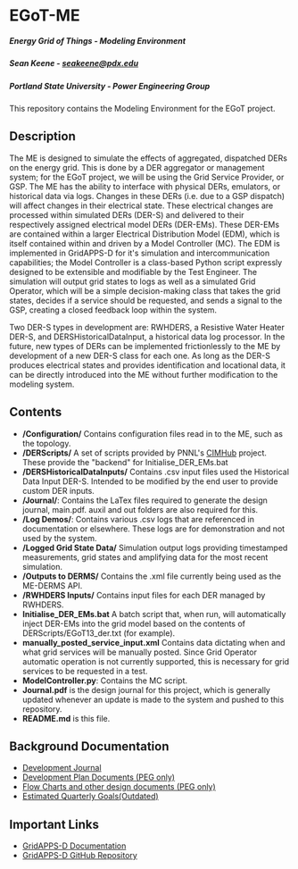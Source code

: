 # EGoT-ME
##### Energy Grid of Things - Modeling Environment
##### Sean Keene -  seakeene@pdx.edu
##### Portland State University - Power Engineering Group

This repository contains the Modeling Environment for the EGoT project.

## Description

The ME is designed to simulate the effects of aggregated, dispatched DERs on the
energy grid. This is done by a DER aggregator or management system; for the EGoT
project, we will be using the Grid Service Provider, or GSP. The ME has the ability to
interface with physical DERs, emulators, or historical data via logs. Changes in these
DERs (i.e. due to a GSP dispatch) will affect changes in their electrical state.
These electrical changes are processed within simulated DERs (DER-S) and delivered to
their respectively assigned electrical model DERs (DER-EMs). These DER-EMs
are contained within a larger Electrical Distribution Model (EDM), which is 
itself contained within and driven by a Model Controller (MC). The EDM is 
implemented in GridAPPS-D for it's simulation and intercommunication capabilities;
the Model Controller is a class-based Python script expressly designed to be 
extensible and modifiable by the Test Engineer. The simulation will output grid states 
to logs as well as a simulated Grid Operator, which will be a simple decision-making 
class that takes the grid states, decides if a service should be requested, and sends 
a signal to the GSP, creating a closed feedback loop within the system.

Two DER-S types in development are: RWHDERS, a Resistive Water Heater DER-S, and 
DERSHistoricalDataInput, a historical data log processor. In the future,
new types of DERs can be implemented frictionlessly to the ME by development of
a new DER-S class for each one. As long as the DER-S produces electrical states and
provides identification and locational data, it can be directly introduced into the ME
without further modification to the modeling system.

## Contents

* **/Configuration/** Contains configuration files read in to the ME, such as the topology.
* **/DERScripts/** A set of scripts provided by PNNL's [CIMHub](https://github.com/GRIDAPPSD/CIMHub) project. These provide the "backend" for Initialise_DER_EMs.bat
* **/DERSHistoricalDataInputs/** Contains .csv input files used the Historical Data Input DER-S. Intended to be modified by the end user to provide custom DER inputs.
* **/Journal/**: Contains the LaTex files required to  generate the design journal, 
  main.pdf. auxil and out folders are also required for this. 
* **/Log Demos/**: Contains various .csv logs that are referenced in documentation or
elsewhere. These logs are for demonstration and not used by the system.
* **/Logged Grid State Data/** Simulation output logs providing timestamped measurements, grid states and amplifying data for the most recent simulation.
* **/Outputs to DERMS/** Contains the .xml file currently being used as the ME-DERMS API. 
* **/RWHDERS Inputs/** Contains input files for each DER managed by RWHDERS.
* **Initialise_DER_EMs.bat** A batch script that, when run, will automatically inject DER-EMs into the grid model based on the contents of DERScripts/EGoT13_der.txt (for example). 
* **manually_posted_service_input.xml** Contains data dictating when and what grid services will be manually posted. Since Grid Operator automatic operation is not currently supported, this is necessary for grid services to be requested in a test.
* **ModelController.py**: Contains the MC script.
* **Journal.pdf** is the design journal for this project, which is generally updated
  whenever an update is made to the system and pushed to this repository.
* **README.md** is this file.

## Background Documentation
* [Development Journal](https://github.com/PortlandStatePowerLab/doe-egot-me/blob/main/out/main.pdf)
* [Development Plan Documents (PEG only)](https://drive.google.com/drive/folders/1gzclY2N1w7PiS4PjuwpQj0qUheekqnkn?usp=sharing)
* [Flow Charts and other design documents (PEG only)](https://drive.google.com/drive/folders/13gm4Shm-kZ0PfSjn-9UMrA0cDD80fIy0?usp=sharing)
* [Estimated Quarterly Goals(Outdated)](https://www.overleaf.com/read/jrrvwgtvqryt)

## Important Links

* [GridAPPS-D Documentation](https://gridappsd.readthedocs.io/en/latest/using_gridappsd/index.html)
* [GridAPPS-D GitHub Repository](https://github.com/GRIDAPPSD)